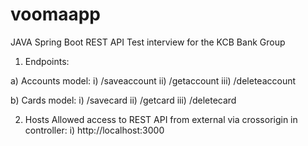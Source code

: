 # voomaapp

JAVA Spring Boot REST API Test interview for the KCB Bank Group


1. Endpoints:

a) Accounts model:
i)   /saveaccount
ii)  /getaccount
iii) /deleteaccount

b) Cards model:
i)   /savecard
ii)  /getcard
iii) /deletecard

2. Hosts Allowed access to REST API from external via crossorigin in controller:
i) http://localhost:3000
